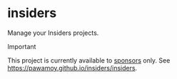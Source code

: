 # insiders

Manage your Insiders projects.

> [!IMPORTANT]
> This project is currently available to [sponsors](https://github.com/sponsors/pawamoy) only.
> See https://pawamoy.github.io/insiders/insiders.
